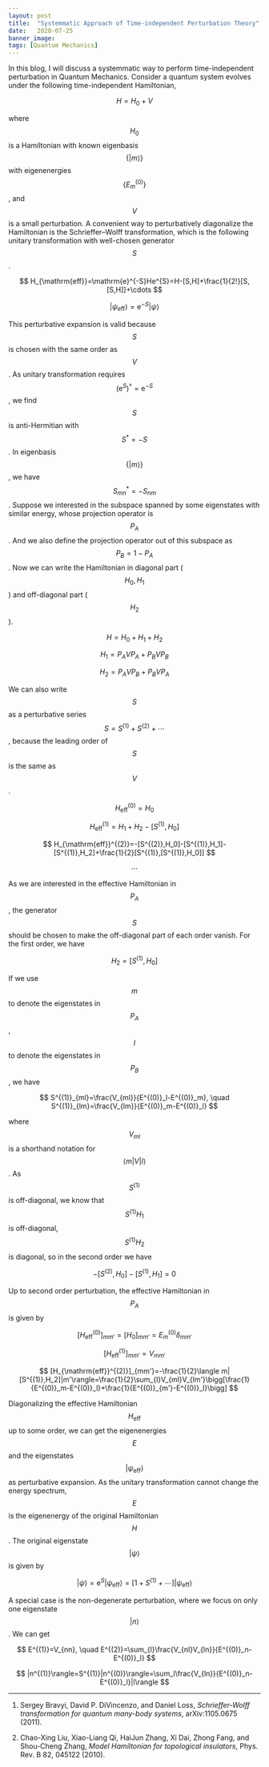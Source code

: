 ```yaml
---
layout: post
title:  "Systemmatic Approach of Time-independent Perturbation Theory"
date:   2020-07-25
banner_image:
tags: [Quantum Mechanics]
---
```


In this blog, I will discuss a systemmatic way to perform time-independent perturbation in Quantum Mechanics. Consider a quantum system evolves under the following time-independent Hamiltonian,

$$ H=H_0+V $$

where 
$$H_0$$ 
is a Hamiltonian with known eigenbasis 
$$\{|m\rangle\}$$ 
with eigenenergies 
$$\{E^{(0)}_m\}$$
, and 
$$V$$ 
is a small perturbation. A convenient way to perturbatively diagonalize the Hamiltonian is the Schrieffer–Wolff transformation, which is the following unitary transformation with well-chosen generator 
$$S$$
.

$$ H_{\mathrm{eff}}=\mathrm{e}^{-S}He^{S}=H-[S,H]+\frac{1}{2!}[S,[S,H]]+\cdots $$

$$ |\psi_{\mathrm{eff}}\rangle=\mathrm{e}^{-S}|\psi\rangle $$

<!--more-->

This perturbative expansion is valid because 
$$S$$ 
is chosen with the same order as 
$$V$$
. As unitary transformation requires 
$$(\mathrm{e}^{S})^{\dagger}=\mathrm{e}^{-S}$$
, we find 
$$S$$ 
is anti-Hermitian with 
$$S^{\dagger}=-S$$
. In eigenbasis 
$$\{|m\rangle\}$$
, we have 
$$S^{*}_{mn}=-S_{nm}$$
. Suppose we interested in the subspace spanned by some eigenstates with similar energy, whose projection operator is 
$$P_A$$
. And we also define the projection operator out of this subspace as 
$$P_B=1-P_A$$
. Now we can write the Hamiltonian in diagonal part (
$$H_0, H_1$$
) and off-diagonal part (
$$H_2$$
).

$$ H=H_0+H_1+H_2 $$

$$ H_1=P_AVP_A+P_BVP_B $$

$$ H_2=P_AVP_B+P_BVP_A $$

We can also write 
$$S$$ 
as a perturbative series 
$$S=S^{(1)}+S^{(2)}+\cdots$$
, because the leading order of 
$$S$$ 
is the same as 
$$V$$. 

$$ H_{\mathrm{eff}}^{(0)}=H_0 $$

$$ H_{\mathrm{eff}}^{(1)}=H_1+H_2-[S^{(1)},H_0] $$

$$ H_{\mathrm{eff}}^{(2)}=-[S^{(2)},H_0]-[S^{(1)},H_1]-[S^{(1)},H_2]+\frac{1}{2}[S^{(1)},[S^{(1)},H_0]] $$

$$ \cdots $$

As we are interested in the effective Hamiltonian in 
$$P_A$$
, the generator 
$$S$$ 
should be chosen to make the off-diagonal part of each order vanish. For the first order, we have

$$ H_2=[S^{(1)},H_0] $$

If we use 
$$m$$ 
to denote the eigenstates in 
$$P_A$$
, 
$$l$$ 
to denote the eigenstates in 
$$P_B$$
, we have

$$ S^{(1)}_{ml}=\frac{V_{ml}}{E^{(0)}_l-E^{(0)}_m}, \quad S^{(1)}_{lm}=\frac{V_{lm}}{E^{(0)}_m-E^{(0)}_l} $$

where 
$$V_{ml}$$ 
is a shorthand notation for 
$$\langle m|V|l\rangle$$
. As 
$$S^{(1)}$$ 
is off-diagonal, we know that 
$$S^{(1)}H_1$$ 
is off-diagonal, 
$$S^{(1)}H_2$$ is diagonal, so in the second order we have

$$ -[S^{(2)},H_0]-[S^{(1)},H_1]=0 $$

Up to second order perturbation, the effective Hamiltonian in 
$$P_A$$ 
is given by

$$ [H_{\mathrm{eff}}^{(0)}]_{mm'}=[H_0]_{mm'}=E^{(0)}_m\delta_{mm'} $$

$$ [H_{\mathrm{eff}}^{(1)}]_{mm'}=V_{mm'} $$

$$ [H_{\mathrm{eff}}^{(2)}]_{mm'}=-\frac{1}{2}\langle m|[S^{(1)},H_2]|m'\rangle=\frac{1}{2}\sum_{l}V_{ml}V_{lm'}\bigg[\frac{1}{E^{(0)}_m-E^{(0)}_l}+\frac{1}{E^{(0)}_{m'}-E^{(0)}_l}\bigg] $$

Diagonalizing the effective Hamiltonian 
$$H_{\mathrm{eff}}$$ 
up to some order, we can get the eigenenergies 
$$E$$ 
and the eigenstates 
$$|\psi_{\mathrm{eff}}\rangle$$ 
as perturbative expansion. As the unitary transformation cannot change the energy spectrum, 
$$E$$ 
is the eigenenergy of the original Hamiltonian 
$$H$$
. The original eigenstate 
$$|\psi\rangle$$ 
is given by

$$ |\psi\rangle=\mathrm{e}^{S}|\psi_{\mathrm{eff}}\rangle=[1+S^{(1)}+\cdots]|\psi_{\mathrm{eff}}\rangle $$

A special case is the non-degenerate perturbation, where we focus on only one eigenstate 
$$|n\rangle$$
. We can get

$$ E^{(1)}=V_{nn}, \quad E^{(2)}=\sum_{l}\frac{V_{nl}V_{ln}}{E^{(0)}_n-E^{(0)}_l} $$

$$ |n^{(1)}\rangle=S^{(1)}|n^{(0)}\rangle=\sum_l\frac{V_{ln}}{E^{(0)}_n-E^{(0)}_l}|l\rangle $$

---

1. Sergey Bravyi, David P. DiVincenzo, and Daniel Loss, *Schrieffer-Wolff transformation for quantum many-body systems*, arXiv:1105.0675 (2011).

2. Chao-Xing Liu, Xiao-Liang Qi, HaiJun Zhang, Xi Dai, Zhong Fang, and Shou-Cheng Zhang, *Model Hamiltonian for topological insulators*, Phys. Rev. B 82, 045122 (2010).